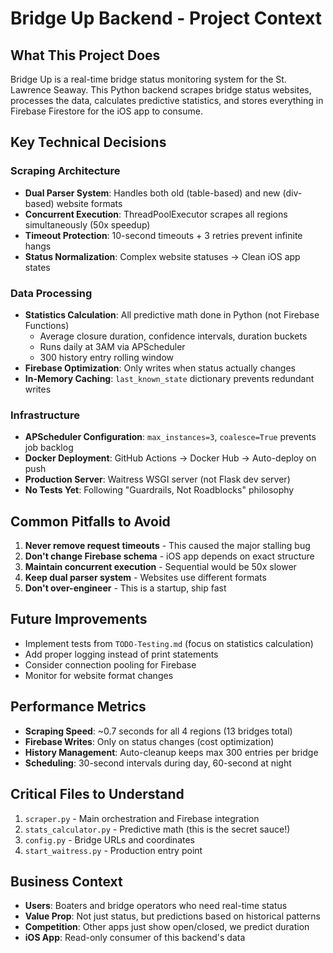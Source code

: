 # Bridge Up Backend - Project Context

## What This Project Does
Bridge Up is a real-time bridge status monitoring system for the St. Lawrence Seaway. This Python backend scrapes bridge status websites, processes the data, calculates predictive statistics, and stores everything in Firebase Firestore for the iOS app to consume.

## Key Technical Decisions

### Scraping Architecture
- **Dual Parser System**: Handles both old (table-based) and new (div-based) website formats
- **Concurrent Execution**: ThreadPoolExecutor scrapes all regions simultaneously (50x speedup)
- **Timeout Protection**: 10-second timeouts + 3 retries prevent infinite hangs
- **Status Normalization**: Complex website statuses → Clean iOS app states

### Data Processing
- **Statistics Calculation**: All predictive math done in Python (not Firebase Functions)
  - Average closure duration, confidence intervals, duration buckets
  - Runs daily at 3AM via APScheduler
  - 300 history entry rolling window
- **Firebase Optimization**: Only writes when status actually changes
- **In-Memory Caching**: `last_known_state` dictionary prevents redundant writes

### Infrastructure
- **APScheduler Configuration**: `max_instances=3`, `coalesce=True` prevents job backlog
- **Docker Deployment**: GitHub Actions → Docker Hub → Auto-deploy on push
- **Production Server**: Waitress WSGI server (not Flask dev server)
- **No Tests Yet**: Following "Guardrails, Not Roadblocks" philosophy

## Common Pitfalls to Avoid
1. **Never remove request timeouts** - This caused the major stalling bug
2. **Don't change Firebase schema** - iOS app depends on exact structure
3. **Maintain concurrent execution** - Sequential would be 50x slower
4. **Keep dual parser system** - Websites use different formats
5. **Don't over-engineer** - This is a startup, ship fast

## Future Improvements
- Implement tests from `TODO-Testing.md` (focus on statistics calculation)
- Add proper logging instead of print statements
- Consider connection pooling for Firebase
- Monitor for website format changes

## Performance Metrics
- **Scraping Speed**: ~0.7 seconds for all 4 regions (13 bridges total)
- **Firebase Writes**: Only on status changes (cost optimization)
- **History Management**: Auto-cleanup keeps max 300 entries per bridge
- **Scheduling**: 30-second intervals during day, 60-second at night

## Critical Files to Understand
1. `scraper.py` - Main orchestration and Firebase integration
2. `stats_calculator.py` - Predictive math (this is the secret sauce!)
3. `config.py` - Bridge URLs and coordinates
4. `start_waitress.py` - Production entry point

## Business Context
- **Users**: Boaters and bridge operators who need real-time status
- **Value Prop**: Not just status, but predictions based on historical patterns
- **Competition**: Other apps just show open/closed, we predict duration
- **iOS App**: Read-only consumer of this backend's data
